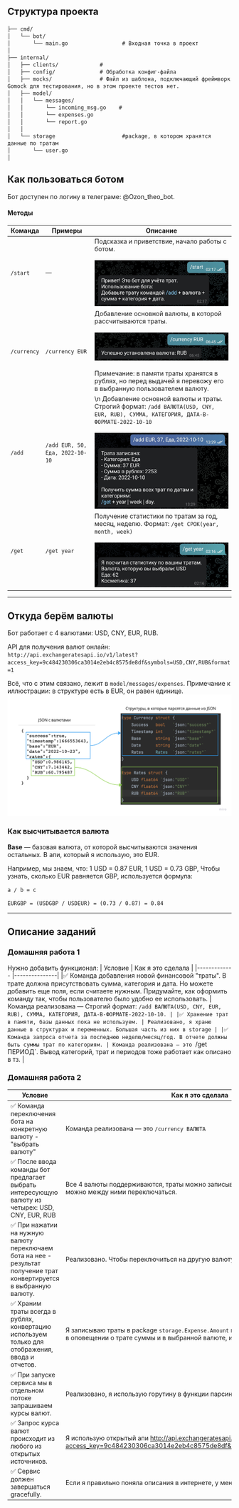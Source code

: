 
## Структура проекта

```plain
├── cmd/
│   └── bot/
│       └── main.go					# Входная точка в проект
│
├── internal/
│   ├── clients/             #
│   ├── config/              # Обработка конфиг-файла
│   ├── mocks/     			 # Файл из шаблона, подключающий фреймворк Gomock для тестирования, но в этом проекте тестов нет.
│   ├── model/  
│ 	│ 	└── messages/
│ 	│		└── incoming_msg.go    #     
│ 	│		└── expenses.go 		
│	│		└── report.go
│   │
│   └── storage          			#package, в котором хранятся данные по тратам
│       └── user.go		
│ 
```

## Как пользоваться ботом

Бот доступен по логину в телеграме: @Ozon_theo_bot.

#### Методы

| Команда  | Примеры  | Описание |
|------------- |---------------| -------------|
| `/start`      | — | Подсказка и приветствие, начало работы с ботом. </br></br> ![image info](./img/start.jpg) |
| `/currency` | `/currency EUR` | Добавление основной валюты, в которой рассчитываются траты. </br></br> ![image info](./img/currency.jpg) </br></br> Примечание: в памяти траты хранятся в рублях, но перед выдачей я перевожу его в выбранную пользователем валюту.
| `/add`      | `/add EUR, 50, Еда, 2022-10-10` | \n Добавление основной валюты и траты. Строгий формат: `/add ВАЛЮТА(USD, CNY, EUR, RUB), СУММА, КАТЕГОРИЯ, ДАТА-В-ФОРМАТЕ-2022-10-10` </br></br> ![image info](./img/output.jpg) |
| `/get` | `/get year` | Получение статистики по тратам за год, месяц, неделю. Формат: `/get СРОК(year, month, week)` </br></br> ![image info](./img/get.jpg) |

--------
## Откуда берём валюты

Бот работает с 4 валютами: USD, CNY, EUR, RUB.

API для получения валют онлайн: `http://api.exchangeratesapi.io/v1/latest?access_key=9c484230306ca3014e2eb4c8575de8df&symbols=USD,CNY,RUB&format=1`

Всё, что с этим связано, лежит в `model/messages/expenses`. Примечание к иллюстрации: в структуре есть в EUR, он равен единице.
![image info](./img/img.png)

### Как высчитывается валюта
**Base** — базовая валюта, от которой высчитываются значения остальных. В апи, который я использую, это EUR.

Например, мы знаем, что: 
1 USD = 0.87 EUR, 
1 USD = 0.73 GBP, 
Чтобы узнать, сколько EUR равняется GBP, используется формула:

```
a / b = c
```

```
EURGBP = (USDGBP / USDEUR) = (0.73 / 0.87) = 0.84
```

-------

## Описание заданий
### Домашняя работа 1
Нужно добавить функционал:
| Условие  | Как я это сделала  |
|------------- |---------------| 
|✅ Команда добавления новой финансовой "траты". В трате должна присутствовать сумма, категория и дата. Но можете добавить еще поля, если считаете нужным. Придумайте, как оформить команду так, чтобы пользователю было удобно ее использовать. | Команда реализована — Строгий формат: `/add ВАЛЮТА(USD, CNY, EUR, RUB), СУММА, КАТЕГОРИЯ, ДАТА-В-ФОРМАТЕ-2022-10-10. |
|✅ Хранение трат в памяти, базы данных пока не используем. | Реализовано, я храню данные в структурах и переменных. Большая часть из них в storage |
|✅ Команда запроса отчета за последнюю неделю/месяц/год. В отчете должны быть суммы трат по категориям. | Команда реализована — это `/get ПЕРИОД`. Вывод категорий, трат и периодов тоже работает как описано в тз. |

### Домашняя работа 2
| Условие  | Как я это сделала  | 
|------------- |---------------| 
|✅ Команда переключения бота на конкретную валюту - "выбрать валюту" | Команда реализована — это `/currency ВАЛЮТА` |
|✅ После ввода команды бот предлагает выбрать интересующую валюту из четырех: USD, CNY, EUR, RUB | Все 4 валюты поддерживаются, траты можно записывать в любой из них, также можно между ними переключаться. |
|✅ При нажатии на нужную валюту переключаем бота на нее - результат получение трат конвертируется в выбранную валюту. | Реализовано. Чтобы переключиться на другую валюту, используйте `/currency ВАЛЮТА` |
|✅ Храним траты всегда в рублях, конвертацию используем только для отображения, ввода и отчетов. | Я записываю траты в package `storage.Expense.Amount` в рублях. Дополнительно вывожу в оповещении о трате суммы и в выбранной валюте, и в рублях. |
|✅ При запуске сервиса мы в отдельном потоке запрашиваем курсы валют. | Реализовано, я использую горутину в функции парсинга валют из открытого апи. |
|✅ Запрос курса валют происходит из любого из открытых источников. | Я использую открытый апи http://api.exchangeratesapi.io/v1/latest?access_key=9c484230306ca3014e2eb4c8575de8df&symbols=USD,CNY,RUB&format=1 |
|✅ Сервис должен завершаться gracefully. | Если я правильно поняла описания в интернете, у меня оно именно так работает.  |
